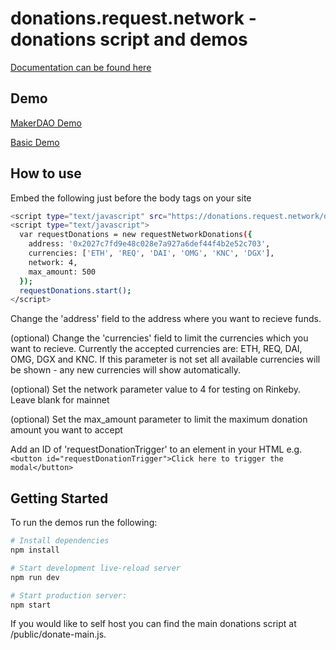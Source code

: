 donations.request.network - donations script and demos
==================================

[Documentation can be found here](https://docs.request.network/integrations/request-donations)

Demo
---------------
[MakerDAO Demo](https://donations.request.network/demo/)

[Basic Demo](https://donations.request.network/demo2/)

How to use
---------------

Embed the following just before the body tags on your site
```sh
<script type="text/javascript" src="https://donations.request.network/donate.js"></script>
<script type="text/javascript">
  var requestDonations = new requestNetworkDonations({
    address: '0x2027c7fd9e48c028e7a927a6def44f4b2e52c703',
    currencies: ['ETH', 'REQ', 'DAI', 'OMG', 'KNC', 'DGX'],
    network: 4,
    max_amount: 500
  });
  requestDonations.start();
</script>
```

Change the 'address' field to the address where you want to recieve funds.

(optional) Change the 'currencies' field to limit the currencies which you want to recieve. Currently the accepted currencies are: ETH, REQ, DAI, OMG, DGX and KNC. If this parameter is not set all available currencies will be shown - any new currencies will show automatically.

(optional) Set the network parameter value to 4 for testing on Rinkeby. Leave blank for mainnet

(optional) Set the max_amount parameter to limit the maximum donation amount you want to accept

Add an ID of 'requestDonationTrigger' to an element in your HTML e.g. ```<button id="requestDonationTrigger">Click here to trigger the modal</button>```

Getting Started
---------------
To run the demos run the following:

```sh
# Install dependencies
npm install

# Start development live-reload server
npm run dev

# Start production server:
npm start
```

If you would like to self host you can find the main donations script at /public/donate-main.js. 

